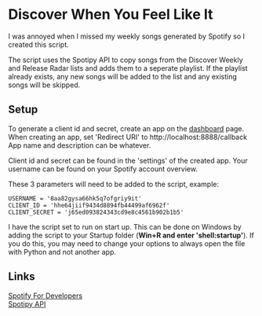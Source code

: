 # Discover When You Feel Like It

I was annoyed when I missed my weekly songs generated by Spotify so I created this script.

The script uses the Spotipy API to copy songs from the Discover Weekly and Release Radar lists and adds them to a seperate playlist.
If the playlist already exists, any new songs will be added to the list and any existing songs will be skipped.


## Setup

To generate a client id and secret, create an app on the [dashboard](https://developer.spotify.com/dashboard) page.<br>
When creating an app, set 'Redirect URI' to http://localhost:8888/callback<br> App name and description can be whatever.

Client id and secret can be found in the 'settings' of the created app. Your username can be found on your Spotify account overview.<br>

These 3 parameters will need to be added to the script, example:<br>

```
USERNAME = '8aa82gysa66hk5q7ofgriy9it'
CLIENT_ID = 'hhe64jiif9434d8894fb44499af6962f'
CLIENT_SECRET = 'j65ed093824343cd9e8c4561b902b1b5'
```

I have the script set to run on start up. This can be done on Windows by adding the script to your Startup folder (**Win+R and enter 'shell:startup'**). If you do this, you may need to change your options to always open the file with Python and not another app.

## Links

[Spotify For Developers](https://developer.spotify.com/) <br>
[Spotipy API](https://spotipy.readthedocs.io/en/2.22.1/)
